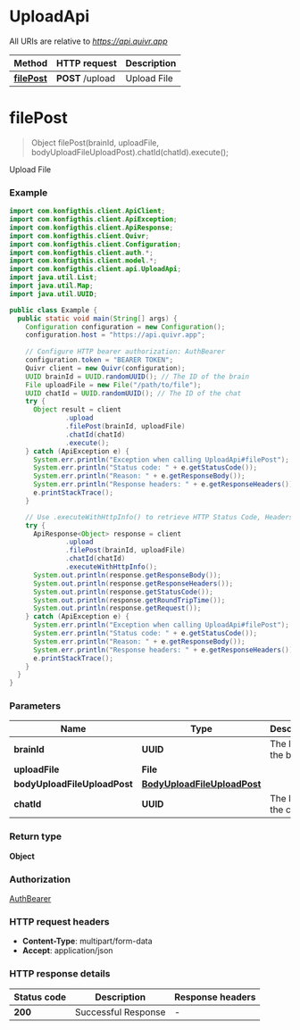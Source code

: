 # UploadApi

All URIs are relative to *https://api.quivr.app*

| Method | HTTP request | Description |
|------------- | ------------- | -------------|
| [**filePost**](UploadApi.md#filePost) | **POST** /upload | Upload File |


<a name="filePost"></a>
# **filePost**
> Object filePost(brainId, uploadFile, bodyUploadFileUploadPost).chatId(chatId).execute();

Upload File

### Example
```java
import com.konfigthis.client.ApiClient;
import com.konfigthis.client.ApiException;
import com.konfigthis.client.ApiResponse;
import com.konfigthis.client.Quivr;
import com.konfigthis.client.Configuration;
import com.konfigthis.client.auth.*;
import com.konfigthis.client.model.*;
import com.konfigthis.client.api.UploadApi;
import java.util.List;
import java.util.Map;
import java.util.UUID;

public class Example {
  public static void main(String[] args) {
    Configuration configuration = new Configuration();
    configuration.host = "https://api.quivr.app";
    
    // Configure HTTP bearer authorization: AuthBearer
    configuration.token = "BEARER TOKEN";
    Quivr client = new Quivr(configuration);
    UUID brainId = UUID.randomUUID(); // The ID of the brain
    File uploadFile = new File("/path/to/file");
    UUID chatId = UUID.randomUUID(); // The ID of the chat
    try {
      Object result = client
              .upload
              .filePost(brainId, uploadFile)
              .chatId(chatId)
              .execute();
    } catch (ApiException e) {
      System.err.println("Exception when calling UploadApi#filePost");
      System.err.println("Status code: " + e.getStatusCode());
      System.err.println("Reason: " + e.getResponseBody());
      System.err.println("Response headers: " + e.getResponseHeaders());
      e.printStackTrace();
    }

    // Use .executeWithHttpInfo() to retrieve HTTP Status Code, Headers and Request
    try {
      ApiResponse<Object> response = client
              .upload
              .filePost(brainId, uploadFile)
              .chatId(chatId)
              .executeWithHttpInfo();
      System.out.println(response.getResponseBody());
      System.out.println(response.getResponseHeaders());
      System.out.println(response.getStatusCode());
      System.out.println(response.getRoundTripTime());
      System.out.println(response.getRequest());
    } catch (ApiException e) {
      System.err.println("Exception when calling UploadApi#filePost");
      System.err.println("Status code: " + e.getStatusCode());
      System.err.println("Reason: " + e.getResponseBody());
      System.err.println("Response headers: " + e.getResponseHeaders());
      e.printStackTrace();
    }
  }
}

```

### Parameters

| Name | Type | Description  | Notes |
|------------- | ------------- | ------------- | -------------|
| **brainId** | **UUID**| The ID of the brain | |
| **uploadFile** | **File**|  | |
| **bodyUploadFileUploadPost** | [**BodyUploadFileUploadPost**](BodyUploadFileUploadPost.md)|  | |
| **chatId** | **UUID**| The ID of the chat | [optional] |

### Return type

**Object**

### Authorization

[AuthBearer](../README.md#AuthBearer)

### HTTP request headers

 - **Content-Type**: multipart/form-data
 - **Accept**: application/json

### HTTP response details
| Status code | Description | Response headers |
|-------------|-------------|------------------|
| **200** | Successful Response |  -  |

